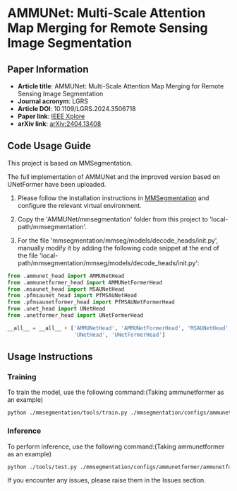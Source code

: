 # AMMUNet: Multi-Scale Attention Map Merging for Remote Sensing Image Segmentation

## Paper Information
- **Article title**: AMMUNet: Multi-Scale Attention Map Merging for Remote Sensing Image Segmentation
- **Journal acronym**: LGRS
- **Article DOI**: 10.1109/LGRS.2024.3506718
- **Paper link**: [IEEE Xplore](https://ieeexplore.ieee.org/document/10767738)
- **arXiv link**: [arXiv:2404.13408](https://arxiv.org/abs/2404.13408)

## Code Usage Guide
This project is based on MMSegmentation.

The full implementation of AMMUNet and the improved version based on UNetFormer have been uploaded.

1. Please follow the installation instructions in [MMSegmentation](https://github.com/open-mmlab/mmsegmentation) and configure the relevant virtual environment.

2. Copy the 'AMMUNet/mmsegmentation' folder from this project to 'local-path/mmsegmentation'.

3. For the file 'mmsegmentation/mmseg/models/decode_heads/init.py', manually modify it by adding the following code snippet at the end of the file 'local-path/mmsegmentation/mmseg/models/decode_heads/init.py':

```python
from .ammunet_head import AMMUNetHead
from .ammunetformer_head import AMMUNetFormerHead
from .msaunet_head import MSAUNetHead
from .pfmsaunet_head import PfMSAUNetHead
from .pfmsaunetformer_head import PfMSAUNetFormerHead
from .unet_head import UNetHead
from .unetformer_head import UNetFormerHead

__all__ = __all__ + ['AMMUNetHead', 'AMMUNetFormerHead', 'MSAUNetHead', 'PfMSAUNetHead', 'PfMSAUNetFormerHead',
                     'UNetHead', 'UNetFormerHead']
```

## Usage Instructions

### Training
To train the model, use the following command:(Taking ammunetformer as an example)
```bash
python ./mmsegmentation/tools/train.py ./mmsegmentation/configs/ammunetformer/ammunetformer_r50-d8-200e-vaihingen-512×512.py --work-dir ./mmsegmentation/checkpoints/vaihingen/ammunetformer
```

### Inference
To perform inference, use the following command:(Taking ammunetformer as an example)
```bash
python ./tools/test.py ./mmsegmentation/configs/ammunetformer/ammunetformer_r50-d8-200e-vaihingen-512×512.py ./mmsegmentation/checkpoints/vaihingen/ammunetformer/epoch_200.pth
```

If you encounter any issues, please raise them in the Issues section.
